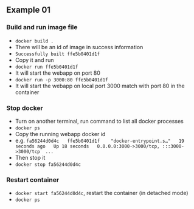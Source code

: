 ## Example 01

### Build and run image file
- `docker build .`
- There will be an id of image in success information
- `Successfully built ffe5b0401d1f`
- Copy it and run
- `docker run ffe5b0401d1f`
- It will start the webapp on port 80
- `docker run -p 3000:80 ffe5b0401d1f`
- It will start the webapp on local port 3000 match with port 80 in the container

### Stop docker
- Turn on another terminal, run command to list all docker processes
- `docker ps`
- Copy the running webapp docker id
- e.g. `fa56244d0d4c   ffe5b0401d1f    "docker-entrypoint.s…"   19 seconds ago   Up 18 seconds   0.0.0.0:3000->3000/tcp, :::3000->3000/tcp  ...`
- Then stop it
- `docker stop fa56244d0d4c`

### Restart container
- `docker start fa56244d0d4c`, restart the container (in detached mode)
- `docker ps`